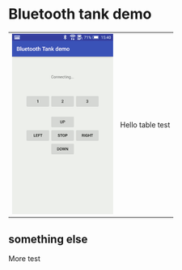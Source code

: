 # Bluetooth tank demo

|||
|---|---|
| ![screenshot](screenshot.png) | Hello table test |

## something else

More test